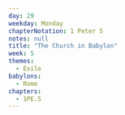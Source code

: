 ```yaml
---
day: 29
weekday: Monday
chapterNotation: 1 Peter 5
notes: null
title: "The Church in Babylon"
week: 5
themes:
  - Exile
babylons:
  - Rome
chapters:
  - 1PE.5
---
```


